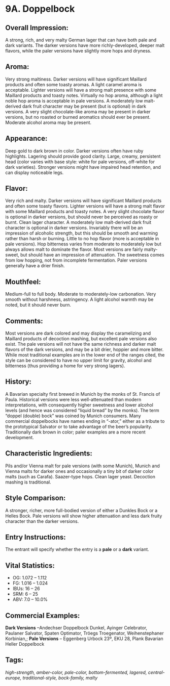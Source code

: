 # 9A. Doppelbock

## Overall Impression: 

A strong, rich, and very malty German lager that can have both pale and dark variants. The darker versions have more richly-developed, deeper malt flavors, while the paler versions have slightly more hops and dryness.

## Aroma: 

Very strong maltiness. Darker versions will have significant Maillard products and often some toasty aromas. A light caramel aroma is acceptable. Lighter versions will have a strong malt presence with some Maillard products and toasty notes. Virtually no hop aroma, although a light noble hop aroma is acceptable in pale versions. A moderately low malt-derived dark fruit character may be present (but is optional) in dark versions. A very slight chocolate-like aroma may be present in darker versions, but no roasted or burned aromatics should ever be present. Moderate alcohol aroma may be present.

## Appearance: 

Deep gold to dark brown in color. Darker versions often have ruby highlights. Lagering should provide good clarity. Large, creamy, persistent head (color varies with base style: white for pale versions, off-white for dark varieties). Stronger versions might have impaired head retention, and can display noticeable legs.

## Flavor: 

Very rich and malty. Darker versions will have significant Maillard products and often some toasty flavors. Lighter versions will have a strong malt flavor with some Maillard products and toasty notes. A very slight chocolate flavor is optional in darker versions, but should never be perceived as roasty or burnt. Clean lager character. A moderately low malt-derived dark fruit character is optional in darker versions. Invariably there will be an impression of alcoholic strength, but this should be smooth and warming rather than harsh or burning. Little to no hop flavor (more is acceptable in pale versions). Hop bitterness varies from moderate to moderately low but always allows malt to dominate the flavor. Most versions are fairly malty-sweet, but should have an impression of attenuation. The sweetness comes from low hopping, not from incomplete fermentation. Paler versions generally have a drier finish.

## Mouthfeel: 

Medium-full to full body. Moderate to moderately-low carbonation. Very smooth without harshness, astringency. A light alcohol warmth may be noted, but it should never burn.

## Comments: 

Most versions are dark colored and may display the caramelizing and Maillard products of decoction mashing, but excellent pale versions also exist. The pale versions will not have the same richness and darker malt flavors of the dark versions, and may be a bit drier, hoppier and more bitter. While most traditional examples are in the lower end of the ranges cited, the style can be considered to have no upper limit for gravity, alcohol and bitterness (thus providing a home for very strong lagers). 

## History: 

A Bavarian specialty first brewed in Munich by the monks of St. Francis of Paula. Historical versions were less well-attenuated than modern interpretations, with consequently higher sweetness and lower alcohol levels (and hence was considered “liquid bread” by the monks). The term “doppel (double) bock” was coined by Munich consumers. Many commercial doppelbocks have names ending in “-ator,” either as a tribute to the prototypical Salvator or to take advantage of the beer’s popularity. Traditionally dark brown in color; paler examples are a more recent development.

## Characteristic Ingredients: 

Pils and/or Vienna malt for pale versions (with some Munich), Munich and Vienna malts for darker ones and occasionally a tiny bit of darker color malts (such as Carafa). Saazer-type hops. Clean lager yeast. Decoction mashing is traditional.

## Style Comparison: 

A stronger, richer, more full-bodied version of either a Dunkles Bock or a Helles Bock. Pale versions will show higher attenuation and less dark fruity character than the darker versions.

## Entry Instructions: 

The entrant will specify whether the entry is a **pale** or a **dark** variant.

## Vital Statistics:	

- OG:	1.072 – 1.112
- FG:	1.016 – 1.024
- IBUs:	16 – 26	
- SRM:	6 – 25	
- ABV:	7.0 – 10.0%

## Commercial Examples: 

**Dark Versions** –Andechser Doppelbock Dunkel, Ayinger Celebrator, Paulaner Salvator, Spaten Optimator, Tr&ouml;egs Troegenator, Weihenstephaner Korbinian,; **Pale Versions** – Eggenberg Urbock 23º, EKU 28, Plank Bavarian Heller Doppelbock

## Tags: 

_high-strength, amber-color, pale-color, bottom-fermented, lagered, central-europe, traditional-style, bock-family, malty_
